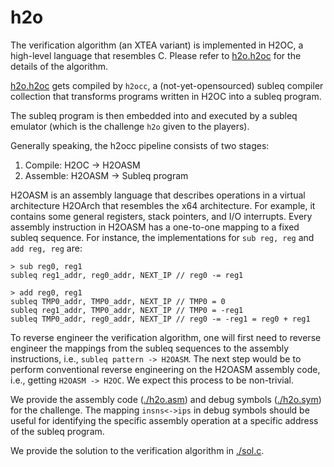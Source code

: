 # h2o

The verification algorithm (an XTEA variant) is implemented in H2OC, a high-level language that resembles C. Please refer to [h2o.h2oc](./h2o.h2oc) for the details of the algorithm.

[h2o.h2oc](./h2o.h2oc) gets compiled by `h2occ`, a (not-yet-opensourced) subleq compiler collection that transforms programs written in H2OC into a subleq program.

The subleq program is then embedded into and executed by a subleq emulator (which is the challenge `h2o` given to the players).

Generally speaking, the h2occ pipeline consists of two stages:

1. Compile: H2OC -> H2OASM
2. Assemble: H2OASM -> Subleq program

H2OASM is an assembly language that describes operations in a virtual architecture H2OArch that resembles the x64 architecture. For example, it contains some general registers, stack pointers, and I/O interrupts. Every assembly instruction in H2OASM has a one-to-one mapping to a fixed subleq sequence. For instance, the implementations for `sub reg, reg` and `add reg, reg` are:

```
> sub reg0, reg1
subleq reg1_addr, reg0_addr, NEXT_IP // reg0 -= reg1

> add reg0, reg1
subleq TMP0_addr, TMP0_addr, NEXT_IP // TMP0 = 0
subleq reg1_addr, TMP0_addr, NEXT_IP // TMP0 = -reg1
subleq TMP0_addr, reg0_addr, NEXT_IP // reg0 -= -reg1 = reg0 + reg1
```

To reverse engineer the verification algorithm, one will first need to reverse engineer the mappings from the subleq sequences to the assembly instructions, i.e., `subleq pattern -> H2OASM`. The next step would be to perform conventional reverse engineering on the H2OASM assembly code, i.e., getting `H2OASM -> H2OC`. We expect this process to be non-trivial.

We provide the assembly code ([./h2o.asm](./h2o.asm)) and debug symbols ([./h2o.sym](./h2o.sym)) for the challenge. The mapping `insns<->ips` in debug symbols should be useful for identifying the specific assembly operation at a specific address of the subleq program.

We provide the solution to the verification algorithm in [./sol.c](./sol.c).
